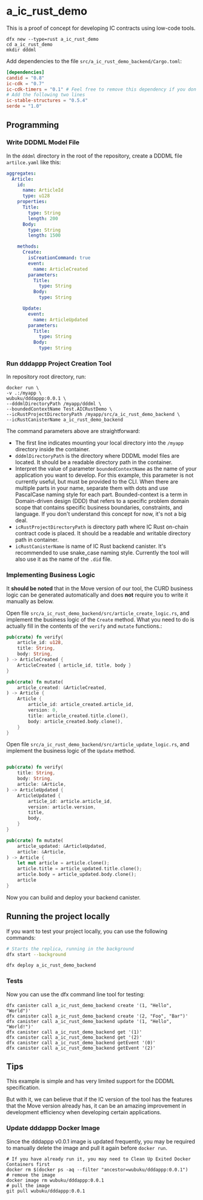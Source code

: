 # a_ic_rust_demo

This is a proof of concept for developing IC contracts using low-code tools.

```shell
dfx new --type=rust a_ic_rust_demo
cd a_ic_rust_demo
mkdir dddml
```

Add dependencies to the file `src/a_ic_rust_demo_backend/Cargo.toml`:

```toml
[dependencies]
candid = "0.8"
ic-cdk = "0.7"
ic-cdk-timers = "0.1" # Feel free to remove this dependency if you don't need timers
# Add the following two lines
ic-stable-structures = "0.5.4"
serde = "1.0"
```

## Programming

### Write DDDML Model File

In the `dddml` directory in the root of the repository, create a DDDML file `artilce.yaml` like this:

```yaml
aggregates:
  Article:
    id:
      name: ArticleId
      type: u128
    properties:
      Title:
        type: String
        length: 200
      Body:
        type: String
        length: 1500

    methods:
      Create:
        isCreationCommand: true
        event:
          name: ArticleCreated
        parameters:
          Title:
            type: String
          Body:
            type: String

      Update:
        event:
          name: ArticleUpdated
        parameters:
          Title:
            type: String
          Body:
            type: String
```

### Run dddappp Project Creation Tool

In repository root directory, run:

```shell
docker run \
-v .:/myapp \
wubuku/dddappp:0.0.1 \
--dddmlDirectoryPath /myapp/dddml \
--boundedContextName Test.AICRustDemo \
--icRustProjectDirectoryPath /myapp/src/a_ic_rust_demo_backend \
--icRustCanisterName a_ic_rust_demo_backend
```


The command parameters above are straightforward:

* The first line indicates mounting your local directory into the `/myapp` directory inside the container.
* `dddmlDirectoryPath` is the directory where DDDML model files are located. It should be a readable directory path in the container.
* Interpret the value of parameter `boundedContextName` as the name of your application you want to develop. For this example, this parameter is not currently useful, but must be provided to the CLI. When there are multiple parts in your name, separate them with dots and use PascalCase naming style for each part. Bounded-context is a term in Domain-driven design (DDD) that refers to a specific problem domain scope that contains specific business boundaries, constraints, and language. If you don't understand this concept for now, it's not a big deal.
* `icRustProjectDirectoryPath` is directory path where IC Rust on-chain contract code is placed. It should be a readable and writable directory path in container.
* `icRustCanisterName` is name of IC Rust backend canister. It's recommended to use snake_case naming style. Currently the tool will also use it as the name of the `.did` file.


### Implementing Business Logic

It **should be noted** that in the Move version of our tool, the CURD business logic can be generated automatically and does **not** require you to write it manually as below.

Open file `src/a_ic_rust_demo_backend/src/article_create_logic.rs`, and implement the business logic of the `Create` method.
What you need to do is actually fill in the contents of the `verify` and `mutate` functions.:

```rust
pub(crate) fn verify(
    article_id: u128,
    title: String,
    body: String,
) -> ArticleCreated {
    ArticleCreated { article_id, title, body }
}

pub(crate) fn mutate(
    article_created: &ArticleCreated,
) -> Article {
    Article {
        article_id: article_created.article_id,
        version: 0,
        title: article_created.title.clone(),
        body: article_created.body.clone(),
    }
}
```

Open file `src/a_ic_rust_demo_backend/src/article_update_logic.rs`, and implement the business logic of the `Update` method.

```rust

pub(crate) fn verify(
    title: String,
    body: String,
    article: &Article,
) -> ArticleUpdated {
    ArticleUpdated {
        article_id: article.article_id,
        version: article.version,
        title,
        body,
    }
}

pub(crate) fn mutate(
    article_updated: &ArticleUpdated,
    article: &Article,
) -> Article {
    let mut article = article.clone();
    article.title = article_updated.title.clone();
    article.body = article_updated.body.clone();
    article
}
```

Now you can build and deploy your backend canister.


## Running the project locally

If you want to test your project locally, you can use the following commands:

```bash
# Starts the replica, running in the background
dfx start --background

dfx deploy a_ic_rust_demo_backend
```

### Tests

Now you can use the dfx command line tool for testing:

```shell
dfx canister call a_ic_rust_demo_backend create '(1, "Hello", "World")'
dfx canister call a_ic_rust_demo_backend create '(2, "Foo", "Bar")'
dfx canister call a_ic_rust_demo_backend update '(1, "Hello", "World!")'
dfx canister call a_ic_rust_demo_backend get '(1)'
dfx canister call a_ic_rust_demo_backend get '(2)'
dfx canister call a_ic_rust_demo_backend getEvent '(0)'
dfx canister call a_ic_rust_demo_backend getEvent '(2)'
```

## Tips

This example is simple and has very limited support for the DDDML specification.

But with it, we can believe that if the IC version of the tool has the features that the Move version already has, 
it can be an amazing improvement in development efficiency when developing certain applications.

### Update dddappp Docker Image

Since the dddappp v0.0.1 image is updated frequently, you may be required to manually delete the image and pull it again before `docker run`.

```shell
# If you have already run it, you may need to Clean Up Exited Docker Containers first
docker rm $(docker ps -aq --filter "ancestor=wubuku/dddappp:0.0.1")
# remove the image
docker image rm wubuku/dddappp:0.0.1
# pull the image
git pull wubuku/dddappp:0.0.1
```


